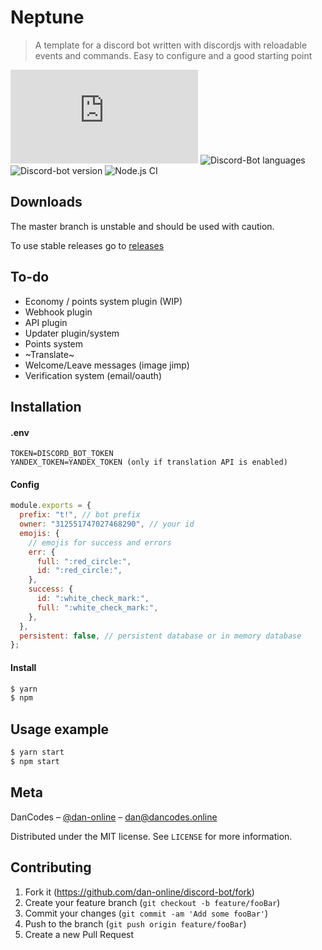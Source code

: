 # Neptune

> A template for a discord bot written with discordjs with reloadable events and commands. Easy to configure and a good starting point

[![Discordjs Version][discordjs-image]][discordjs-url]
![Discord-Bot languages](https://img.shields.io/github/languages/count/dan-online/discord-bot)
![Discord-bot version](https://img.shields.io/github/package-json/v/dan-online/discord-bot)
![Node.js CI](https://github.com/dan-online/Discord-Bot/workflows/Node.js%20CI/badge.svg)

## Downloads

The master branch is unstable and should be used with caution.

To use stable releases go to [releases](../../releases)

## To-do

- Economy / points system plugin (WIP)
- Webhook plugin
- API plugin
- Updater plugin/system
- Points system
- ~Translate~
- Welcome/Leave messages (image jimp)
- Verification system (email/oauth)

## Installation

#### .env

```env
TOKEN=DISCORD_BOT_TOKEN
YANDEX_TOKEN=YANDEX_TOKEN (only if translation API is enabled)
```

#### Config

```js
module.exports = {
  prefix: "t!", // bot prefix
  owner: "312551747027468290", // your id
  emojis: {
    // emojis for success and errors
    err: {
      full: ":red_circle:",
      id: ":red_circle:",
    },
    success: {
      id: ":white_check_mark:",
      full: ":white_check_mark:",
    },
  },
  persistent: false, // persistent database or in memory database
};
```

#### Install

```sh
$ yarn
$ npm
```

## Usage example

```sh
$ yarn start
$ npm start
```

## Meta

DanCodes – [@dan-online](https://github.com/dan-online) – dan@dancodes.online

Distributed under the MIT license. See `LICENSE` for more information.

## Contributing

1. Fork it (<https://github.com/dan-online/discord-bot/fork>)
2. Create your feature branch (`git checkout -b feature/fooBar`)
3. Commit your changes (`git commit -am 'Add some fooBar'`)
4. Push to the branch (`git push origin feature/fooBar`)
5. Create a new Pull Request

<!-- Markdown link & img dfn's -->

[discordjs-image]: https://img.shields.io/npm/v/discord.js?color=%232196f3&label=discord.js
[discordjs-url]: https://discord.js.org
